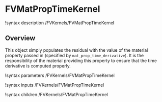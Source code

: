 # FVMatPropTimeKernel

!syntax description /FVKernels/FVMatPropTimeKernel

## Overview

This object simply populates the residual with the value of the material
property passed in (specified by `mat_prop_time_derivative`). It is the
responsibility of the material providing this property to ensure that the time
derivative is computed properly.

!syntax parameters /FVKernels/FVMatPropTimeKernel

!syntax inputs /FVKernels/FVMatPropTimeKernel

!syntax children /FVKernels/FVMatPropTimeKernel
